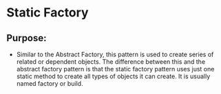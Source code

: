 # Static Factory
## Purpose:

- Similar to the Abstract Factory, this pattern 
is used to create series of related or dependent objects. The difference 
between this and the abstract factory pattern is that the static factory pattern
uses just one static method to create all types of objects it can create.
It is usually named factory or build.